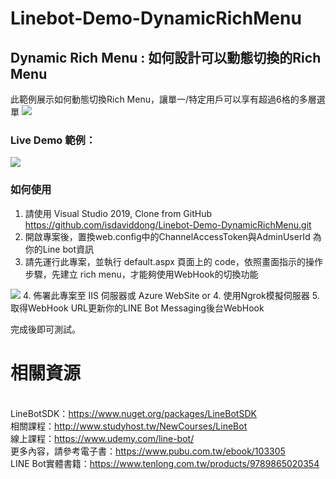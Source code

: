 # Linebot-Demo-DynamicRichMenu

## Dynamic Rich Menu : 如何設計可以動態切換的Rich Menu

此範例展示如何動態切換Rich Menu，讓單一/特定用戶可以享有超過6格的多層選單
<img src='https://i.imgur.com/iyJJl1Y.png' />

### Live Demo 範例：
<img src='https://i.imgur.com/4A53agc.png' />

### 如何使用
1. 請使用 Visual Studio 2019, Clone from GitHub 
https://github.com/isdaviddong/Linebot-Demo-DynamicRichMenu.git
2. 開啟專案後，置換web.config中的ChannelAccessToken與AdminUserId 為你的Line bot資訊
3. 請先運行此專案，並執行 default.aspx 頁面上的 code，依照畫面指示的操作步驟，先建立 rich menu，才能夠使用WebHook的切換功能
   
![](https://i.imgur.com/OreYpGX.png)
4. 佈署此專案至 IIS 伺服器或 Azure WebSite 
or
4. 使用Ngrok模擬伺服器
5. 取得WebHook URL更新你的LINE Bot Messaging後台WebHook

完成後即可測試。


相關資源 
===
<br/>LineBotSDK：https://www.nuget.org/packages/LineBotSDK
<br/>相關課程：http://www.studyhost.tw/NewCourses/LineBot
<br/>線上課程：https://www.udemy.com/line-bot/
<br/>更多內容，請參考電子書：https://www.pubu.com.tw/ebook/103305
<br/>LINE Bot實體書籍：https://www.tenlong.com.tw/products/9789865020354


